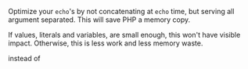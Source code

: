 Optimize your ``echo``'s by not concatenating at ``echo`` time, but serving all argument separated. This will save PHP a memory copy.

If values, literals and variables, are small enough, this won't have visible impact. Otherwise, this is less work and less memory waste.

<?php
  echo $a, ' b ', $c;
?>

instead of

<?php
  echo  $a . ' b ' . $c;
  echo $a b $c;
?>

